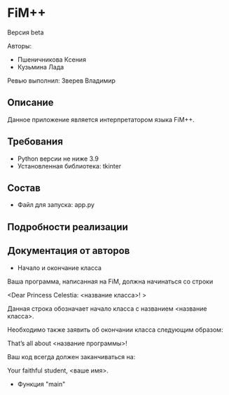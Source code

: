 # FiM++
Версия beta

Авторы:
- Пшеничникова Ксения
- Кузьмина Лада

Ревью выполнил: Зверев Владимир

## Описание
Данное приложение является интерпретатором языка FiM++.

## Требования
- Python версии не ниже 3.9
- Установленная библиотека: tkinter

## Состав
- Файл для запуска: app.py

## Подробности реализации

## Документация от авторов

- Начало и окончание класса

Ваша программа, написанная на FiM, должна начинаться со строки

<Dear Princess Celestia: <название класса>! >

Данная строка обозначает начало класса с названием <название класса>.

Необходимо также заявить об окончании класса следующим образом:

That’s all about <название программы>!

Ваш код всегда должен заканчиваться на:

Your faithful student, <ваше имя>.

- Функция "main"

